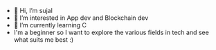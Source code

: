 - 👋 Hi, I’m sujal
- 👀 I’m interested in App dev and Blockchain dev
- 🌱 I’m currently learning C
- I'm a beginner so I want to explore the various fields in tech and see what suits me best :)

<!---
lawlsujal/lawlsujal is a ✨ special ✨ repository because its `README.md` (this file) appears on your GitHub profile.
You can click the Preview link to take a look at your changes.
--->
